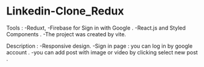 # Linkedin-Clone_Redux
Tools : 
-Reduxt, 
-Firebase for Sign in with Google .
-React.js and Styled Components . 
-The project was created by vite. 

Description :
-Responsive design.
-Sign in page : you can log in by google account .
-you can add post with image or video by clicking select new post .

